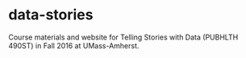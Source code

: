 # data-stories
Course materials and website for Telling Stories with Data (PUBHLTH 490ST) in Fall 2016 at UMass-Amherst.


